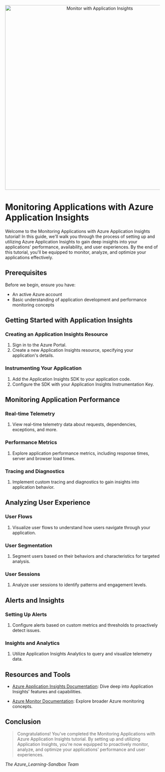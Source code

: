 <div align="center">
  <img src="https://yourrepository.com/images/application_insights_banner.png" alt="Monitor with Application Insights" width="600px">
</div>

# Monitoring Applications with Azure Application Insights

Welcome to the Monitoring Applications with Azure Application Insights tutorial! In this guide, we'll walk you through the process of setting up and utilizing Azure Application Insights to gain deep insights into your applications' performance, availability, and user experiences. By the end of this tutorial, you'll be equipped to monitor, analyze, and optimize your applications effectively.

## Prerequisites

Before we begin, ensure you have:

- An active Azure account
- Basic understanding of application development and performance monitoring concepts

## Getting Started with Application Insights

### Creating an Application Insights Resource

1. Sign in to the Azure Portal.
2. Create a new Application Insights resource, specifying your application's details.

### Instrumenting Your Application

1. Add the Application Insights SDK to your application code.
2. Configure the SDK with your Application Insights Instrumentation Key.

## Monitoring Application Performance

### Real-time Telemetry

1. View real-time telemetry data about requests, dependencies, exceptions, and more.

### Performance Metrics

1. Explore application performance metrics, including response times, server and browser load times.

### Tracing and Diagnostics

1. Implement custom tracing and diagnostics to gain insights into application behavior.

## Analyzing User Experience

### User Flows

1. Visualize user flows to understand how users navigate through your application.

### User Segmentation

1. Segment users based on their behaviors and characteristics for targeted analysis.

### User Sessions

1. Analyze user sessions to identify patterns and engagement levels.

## Alerts and Insights

### Setting Up Alerts

1. Configure alerts based on custom metrics and thresholds to proactively detect issues.

### Insights and Analytics

1. Utilize Application Insights Analytics to query and visualize telemetry data.

## Resources and Tools

- [Azure Application Insights Documentation](https://docs.microsoft.com/azure/azure-monitor/app/app-insights-overview): Dive deep into Application Insights' features and capabilities.

- [Azure Monitor Documentation](https://docs.microsoft.com/azure/azure-monitor/): Explore broader Azure monitoring concepts.

## Conclusion

> Congratulations! You've completed the Monitoring Applications with Azure Application Insights tutorial. By setting up and utilizing Application Insights, you're now equipped to proactively monitor, analyze, and optimize your applications' performance and user experiences.


_The Azure_Learning-Sandbox Team_
